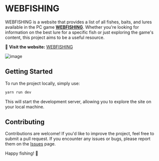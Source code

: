 # WEBFISHING

WEBFISHING is a website that provides a list of all fishes, baits, and lures available in the PC game [**WEBFISHING**](https://store.steampowered.com/app/3146520/WEBFISHING/). Whether you're looking for information on the best lure for a specific fish or just exploring the game's content, this project aims to be a useful resource.

🔗 **Visit the website:** [WEBFISHING](https://webfishing.guilhermepereiradev.com)

![image](https://github.com/user-attachments/assets/c9316845-ad31-4de8-a639-98f303f48634)

## Getting Started

To run the project locally, simply use:

```sh
yarn run dev
```

This will start the development server, allowing you to explore the site on your local machine.

## Contributing

Contributions are welcome! If you'd like to improve the project, feel free to submit a pull request. If you encounter any issues or bugs, please report them on the [Issues](../../issues) page.

Happy fishing! 🎣
